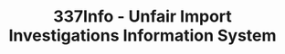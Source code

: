 ---
bigquery: https://console.cloud.google.com/bigquery?p=patents-public-data&d=usitc_investigations&page=dataset&project=sheets-management-319211
citation: US International Trade Commission 337Info Unfair Import Investigations Information
  System
contributors: US International Trade Comission
cost: None
description: US International Trade Commission 337Info Unfair Import Investigations
  Information System contains data on investigations done under Section 337. Section
  337 declares the infringement of certain statutory intellectual property rights
  and other forms of unfair competition in import trade to be unlawful practices.
  Most Section 337 investigations involve allegations of patent or registered trademark
  infringement.
documentation: FAQ and tutorial available on the site
last_edit: 04/12/2022, 11:22:48
location: https://pubapps2.usitc.gov/337external/
maintained_by: US International Trade Comission
schema_fields:
- teoIdDueDate
- endDateMarkmanHearing
- currentStatus
- dateComplaintFiled
- scheduledStartDateEvidHear
- finalIdOnViolationIssue
- copyrightNumbers
- dateCreated
- patentNumbers
- startDateMarkmanHearing
- dateOfPublicationFrNotice
- investigationType
- htsNumbers
- trademarkNumbers
- patentNumber
- currentActiveALJ
- investigationNo
- teoReliefGranted
- targetDate
- finalDetNoViolation
- markmanHearing
- lastUpdated
- id
- issueDateOtherNonFinal
- ouiiAttorney
- scheduledEndDateEvidHear
- publication_number
- aljAssigned
- docketNo
- invUnfairAct
- actualStartDateEvidHear
- actualEndDateEvidHear
- respondent
- title
- finalIdOnViolationDue
- complainant
- finalDetViolation
- gcAttorney
- ouiiParticipation
- internalRemand
- teoProceedingInvolved
- teoIdIssueDate
- cafcAppeals
- investigationTermDate
shortname: unfair_import_investigations
tags:
- import
- legal
- trade
timeframe: 2008-2021 (prior to 2008 downloadable as a JSON file)
title: 337Info - Unfair Import Investigations Information System
uuid: 2721f5ec-e599-4890-9265-9706719fc71e
---